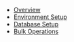 - [Overview](overview.md)
- [Environment Setup](environment-setup.md)
- [Database Setup](database-setup.md)
- [Bulk Operations](bulk-operations.md)
